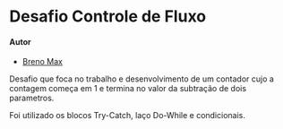 # Desafio Controle de Fluxo

#### Autor
- [Breno Max](https://github.com/brennomax)

Desafio que foca no trabalho e desenvolvimento de um contador cujo a contagem começa em 1 e termina no valor da subtração de dois parametros.

Foi utilizado os blocos Try-Catch, laço Do-While e condicionais.